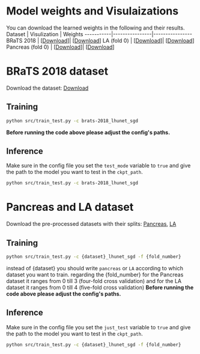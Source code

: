 # Model weights and Visulaizations

You can download the learned weights in the following and their results.
   Dataset   | Visulization         | Weights
  -----------|----------------|----------------
   BRaTS 2018  | [[Download]()]| [[Download]()] 
   LA (fold 0)      | [[Download]()]| [[Download]()] 
   Pancreas (fold 0)      | [[Download]()]| [[Download]()] 

# BRaTS 2018 dataset
Download the dataset: [Download](https://mega.nz/file/ShpgECbC#rpZr_lWFr5ZIk8vXe7AVCFEPLZIFxFg7NnQ-Vk16LrM)

## Training 
```bash
python src/train_test.py -c brats-2018_lhunet_sgd
```
**Before running the code above please adjust the config's paths.** 

## Inference
Make sure in the config file you set the `test_mode` variable to `true` and give the path to the model you want to test in the `ckpt_path`.
```bash
python src/train_test.py -c brats-2018_lhunet_sgd
```

# Pancreas and LA dataset
Download the pre-processed datasets with their splits: [Pancreas](https://mega.nz/file/21p3ATLY#IZuAzvqXD8CymZZibN2oqLhfK0nZrBx8hWyk76SZRNk), [LA](https://mega.nz/file/K84Q3RKK#XDKPoSeYerwPJC7mcVyiTOM-Ydfv3TckDnAKkhpEVdY)

## Training
```bash
python src/train_test.py -c {dataset}_lhunet_sgd -f {fold_number}
```
instead of {dataset} you should write `pancreas` or `LA` according to which dataset you want to train. regarding the {fold_number} for the Pancreas dataset it ranges from 0 till 3 (four-fold cross validation) and for the LA dataset it ranges from 0 till 4 (five-fold cross validation)
**Before running the code above please adjust the config's paths.** 

## Inference
Make sure in the config file you set the `just_test` variable to `true` and give the path to the model you want to test in the `ckpt_path`.
```bash
python src/train_test.py -c {dataset}_lhunet_sgd -f {fold_number}
```